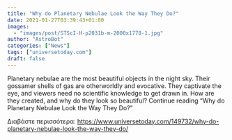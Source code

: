 ```yaml
---
title: "Why do Planetary Nebulae Look the Way They Do?"
date: 2021-01-27T03:39:43+01:00
images:
  - "images/post/STScI-H-p2031b-m-2000x1778-1.jpg"
author: "AstroBot"
categories: ["News"]
tags: ["universetoday.com"]
draft: false
---
```


Planetary nebulae are the most beautiful objects in the night sky. Their gossamer shells of gas are otherworldly and evocative. They captivate the eye, and viewers need no scientific knowledge to get drawn in. How are they created, and why do they look so beautiful? Continue reading “Why do Planetary Nebulae Look the Way They Do?” 

Διαβάστε περισσότερα: https://www.universetoday.com/149732/why-do-planetary-nebulae-look-the-way-they-do/

